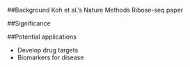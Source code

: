 ##Background
Koh et al.’s Nature Methods Ribose-seq paper

##Significance

##Potential applications
* Develop drug targets
* Biomarkers for disease

